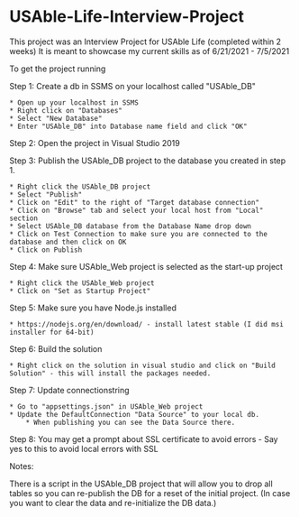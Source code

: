 # USAble-Life-Interview-Project

This project was an Interview Project for USAble Life (completed within 2 weeks)
It is meant to showcase my current skills as of 6/21/2021 - 7/5/2021

To get the project running 

Step 1: Create a db in SSMS on your localhost called "USAble_DB"
    
    * Open up your localhost in SSMS
    * Right click on "Databases"
    * Select "New Database"
    * Enter "USAble_DB" into Database name field and click "OK"
    
Step 2: Open the project in Visual Studio 2019

Step 3: Publish the USAble_DB project to the database you created in step 1.

    * Right click the USAble_DB project
    * Select "Publish"
    * Click on "Edit" to the right of "Target database connection"
    * Click on "Browse" tab and select your local host from "Local" section
    * Select USAble_DB database from the Database Name drop down
    * Click on Test Connection to make sure you are connected to the database and then click on OK
    * Click on Publish
  
Step 4: Make sure USAble_Web project is selected as the start-up project

    * Right click the USAble_Web project
    * Click on "Set as Startup Project"
    
Step 5: Make sure you have Node.js installed

    * https://nodejs.org/en/download/ - install latest stable (I did msi installer for 64-bit)
    
Step 6: Build the solution

    * Right click on the solution in visual studio and click on "Build Solution" - this will install the packages needed.
    
Step 7: Update connectionstring

    * Go to "appsettings.json" in USAble_Web project
    * Update the DefaultConnection "Data Source" to your local db.
        * When publishing you can see the Data Source there.
    
Step 8: You may get a prompt about SSL certificate to avoid errors - Say yes to this to avoid local errors with SSL


Notes:

There is a script in the USAble_DB project that will allow you to drop all tables so you can re-publish the DB for a reset of the initial project. 
(In case you want to clear the data and re-initialize the DB data.)
